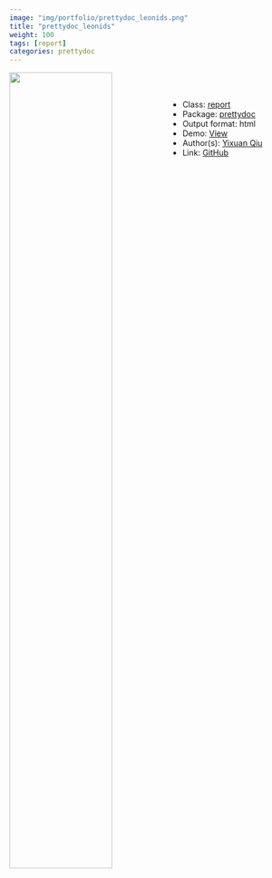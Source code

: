 ```yaml
---
image: "img/portfolio/prettydoc_leonids.png"
title: "prettydoc_leonids"
weight: 100
tags: [report]
categories: prettydoc
---
```




<!--more-->

<p><a href="../../img/portfolio/prettydoc_leonids.png"><img class = "jf-image-shadow" src="../../img/portfolio/prettydoc_leonids.png" width="60%"  align="left"></a></p>

<br><br>

- Class: [report](../../tags/report)
- Package: [prettydoc](prettydoc)
- Output format: html
- Demo: [View](https://prettydoc.statr.me/leonids.html)
- Author(s): [Yixuan Qiu](https://statr.me/)
- Link: [GitHub](https://github.com/yixuan/prettydoc)


